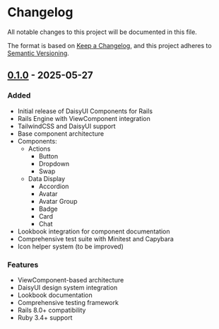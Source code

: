 # Changelog

All notable changes to this project will be documented in this file.

The format is based on [Keep a Changelog](https://keepachangelog.com/en/1.0.0/),
and this project adheres to [Semantic Versioning](https://semver.org/spec/v2.0.0.html).

## [0.1.0] - 2025-05-27

### Added
- Initial release of DaisyUI Components for Rails
- Rails Engine with ViewComponent integration
- TailwindCSS and DaisyUI support
- Base component architecture
- Components:
    - Actions
        - Button
        - Dropdown
        - Swap
    - Data Display
        - Accordion
        - Avatar
        - Avatar Group
        - Badge
        - Card
        - Chat
- Lookbook integration for component documentation
- Comprehensive test suite with Minitest and Capybara
- Icon helper system (to be improved)

### Features
- ViewComponent-based architecture
- DaisyUI design system integration
- Lookbook documentation
- Comprehensive testing framework
- Rails 8.0+ compatibility
- Ruby 3.4+ support

[0.1.0]: https://github.com/Nittarab/daisy_components/releases/tag/v0.1.0 